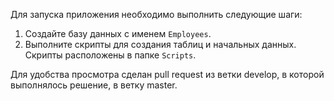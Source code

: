 Для запуска приложения необходимо выполнить следующие шаги:

1. Создайте базу данных с именем `Employees`.
2. Выполните скрипты для создания таблиц и начальных данных. Скрипты расположены в папке `Scripts`.

Для удобства просмотра сделан pull request из ветки develop, в которой выполнялось решение, в ветку master.
